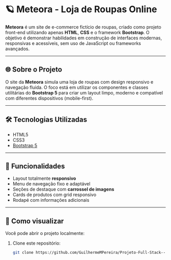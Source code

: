 # 🪐 Meteora - Loja de Roupas Online

**Meteora** é um site de e-commerce fictício de roupas, criado como projeto front-end utilizando apenas **HTML**, **CSS** e o framework **Bootstrap**. O objetivo é demonstrar habilidades em construção de interfaces modernas, responsivas e acessíveis, sem uso de JavaScript ou frameworks avançados.

---

## 🌐 Sobre o Projeto

O site da **Meteora** simula uma loja de roupas com design responsivo e navegação fluida. O foco está em utilizar os componentes e classes utilitárias do **Bootstrap 5** para criar um layout limpo, moderno e compatível com diferentes dispositivos (mobile-first).

---

## 🛠️ Tecnologias Utilizadas

- HTML5
- CSS3
- [Bootstrap 5](https://getbootstrap.com/)

---

## 📱 Funcionalidades

- Layout totalmente **responsivo**
- Menu de navegação fixo e adaptável
- Seções de destaque com **carrossel de imagens**
- Cards de produtos com grid responsivo
- Rodapé com informações adicionais

---

## 🚀 Como visualizar

Você pode abrir o projeto localmente:

1. Clone este repositório:
   ```bash
   git clone https://github.com/GuilhermeMPereira/Projeto-Full-Stack---FaculdadeImpacta
